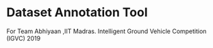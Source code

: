 Dataset Annotation Tool
=======================

For Team Abhiyaan ,IIT Madras. 
Intelligent Ground Vehicle Competition (IGVC) 2019

